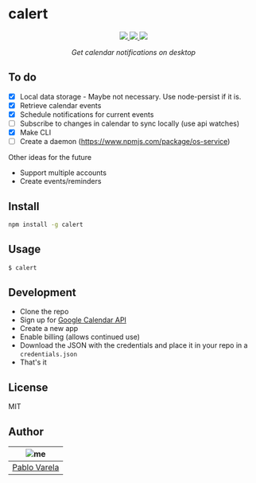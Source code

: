# calert

<p align="center">
  <a href="https://standardjs.com/"><img src="https://img.shields.io/badge/code_style-standard-brightgreen.svg" /> </a>
  <a href="https://github.com/pablopunk/miny"><img src="https://img.shields.io/badge/made_with-miny-1eced8.svg" /> </a>
  <a href="https://www.npmjs.com/package/calert"><img src="https://img.shields.io/npm/dt/calert.svg" /></a>
</p>

<p align="center">
  <i>Get calendar notifications on desktop</i>
</p>


## To do

- [x] Local data storage - Maybe not necessary. Use node-persist if it is.
- [x] Retrieve calendar events
- [x] Schedule notifications for current events
- [ ] Subscribe to changes in calendar to sync locally (use api watches)
- [x] Make CLI
- [ ] Create a daemon (https://www.npmjs.com/package/os-service)

Other ideas for the future

- Support multiple accounts
- Create events/reminders


## Install

```sh
npm install -g calert
```


## Usage

```bash
$ calert
```


## Development

* Clone the repo
* Sign up for [Google Calendar API](https://developers.google.com/calendar/)
* Create a new app
* Enable billing (allows continued use)
* Download the JSON with the credentials and place it in your repo in a `credentials.json`
* That's it


## License

MIT


## Author

| ![me](https://gravatar.com/avatar/fa50aeff0ddd6e63273a068b04353d9d?size=100)           |
| --------------------------------- |
| [Pablo Varela](https://pablo.life)   |

